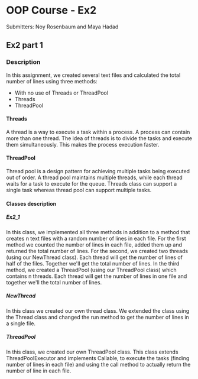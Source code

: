 # OOP Course - Ex2

Submitters: Noy Rosenbaum and Maya Hadad

## Ex2 part 1

### Description

In this assignment, we created several text files and calculated the total number of lines using three methods:
* With no use of Threads or ThreadPool
* Threads
* ThreadPool

#### Threads

A thread is a way to execute a task within a process. A process can contain more than one thread. 
The idea of threads is to divide the tasks and execute them simultaneously. This makes the process execution faster.

#### ThreadPool

Thread pool is a design pattern for achieving multiple tasks being executed out of order. 
A thread pool maintains multiple threads, while each thread waits for a task to execute for the queue.
Threads class can support a single task whereas thread pool can support multiple tasks.

#### Classes description

##### Ex2_1

In this class, we implemented all three methods in addition to a method that creates n text files with a random number of lines in each file.
For the first method we counted the number of lines in each file, added them up and returned the total number of lines. 
For the second, we created two threads (using our NewThread class). Each thread will get the number of lines of half of the files. 
Together we'll get the total number of lines. In the third method, we created a ThreadPool (using our ThreadPool class) which contains n threads. 
Each thread will get the number of lines in one file and together we'll the total number of lines.

##### NewThread

In this class we created our own thread class. We extended the class using the Thread class and changed the run method to get the number of lines in a single file.

##### ThreadPool

In this class, we created our own ThreadPool class. This class extends ThreadPoolExecutor and implements Callable, to execute the tasks (finding number of lines in each file) and using the call method to actually return the number of line in each file.






